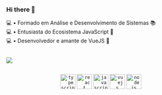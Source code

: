 
### Hi there 👋

💻 • Formado em Análise e Desenvolvimento de Sistemas 📚  <br />
💻 • Entusiasta do Ecosistema JavaScript 💛  <br />
💻 • Desenvolvedor e amante de VueJS 💚  <br />

##

<img src="https://raw.githubusercontent.com/WeslleyJs/WeslleyJs/main/card.svg" />

##
<div style="display: inline_block" align="center">
<code><img height="40" alt="typescript" src="https://raw.githubusercontent.com/WeslleyJs/WeslleyJs/main/TYPESCRIPT.svg"></code>
<code><img height="40" alt="react" src="https://raw.githubusercontent.com/WeslleyJs/WeslleyJs/main/REACT.svg"></code>
<code><img height="40" alt="javascript" src="https://raw.githubusercontent.com/WeslleyJs/WeslleyJs/main/JAVASCRIPT.svg"></code>
<code><img height="40" alt="vuejs" src="https://raw.githubusercontent.com/WeslleyJs/WeslleyJs/main/VUE%20JS.svg"></code>
<code><img height="40" alt="nodejs" src="https://raw.githubusercontent.com/WeslleyJs/WeslleyJs/main/NODE%20JS.svg"></code>   
</div>
<br><br><br>
